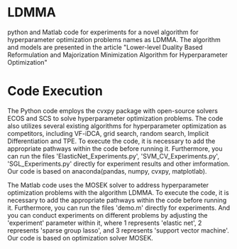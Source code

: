 # LDMMA

python and Matlab code for experiments for a novel algorithm for hyperparameter optimization problems names as LDMMA. The algorithm and models are presented in the article "Lower-level Duality Based Reformulation and Majorization Minimization Algorithm for Hyperparameter Optimization" 

# Code Execution

The Python code employs the cvxpy package with open-source solvers ECOS and SCS to solve hyperparameter optimization problems. The code also utilizes several existing algorithms for hyperparameter optimization as competitors, including VF-iDCA, grid search, random search, Implicit Differentiation and TPE. To execute the code, it is necessary to add the appropriate pathways within the code before running it. Furthermore, you can run the files 'ElasticNet_Experiments.py', 'SVM_CV_Experiments.py', 'SGL_Experiments.py' directly for experiment results and other imformation. Our code is based on anaconda(pandas, numpy, cvxpy, matplotlab). 

The Matlab code uses the MOSEK solver to address hyperparameter optimization problems with the algorithm LDMMA. To execute the code, it is necessary to add the appropriate pathways within the code before running it. Furthermore, you can run the files 'demo.m' directly for experiments. And you can conduct experiments on different problems by adjusting the 'experiment' parameter within it, where 1 represents 'elastic net', 2 represents 'sparse group lasso', and 3 represents 'support vector machine'. Our code is based on optimization solver MOSEK.


